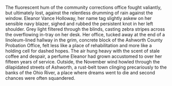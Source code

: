 The fluorescent hum of the community corrections office fought valiantly, but ultimately lost, against the relentless drumming of rain against the window.  Eleanor Vance Holloway, her name tag slightly askew on her sensible navy blazer, sighed and rubbed the persistent knot in her left shoulder.  Grey light filtered through the blinds, casting zebra stripes across the overflowing in-tray on her desk.  Her office, tucked away at the end of a linoleum-lined hallway in the grim, concrete block of the Ashworth County Probation Office, felt less like a place of rehabilitation and more like a holding cell for dashed hopes. The air hung heavy with the scent of stale coffee and despair, a perfume Eleanor had grown accustomed to over her fifteen years of service. Outside, the November wind howled through the dilapidated streets of Ashworth, a rust-belt town clinging precariously to the banks of the Ohio River, a place where dreams went to die and second chances were often squandered.
